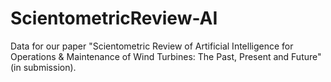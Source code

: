 # ScientometricReview-AI
Data for our paper "Scientometric Review of Artificial Intelligence for Operations &
Maintenance of Wind Turbines: The Past, Present and Future" (in submission).
